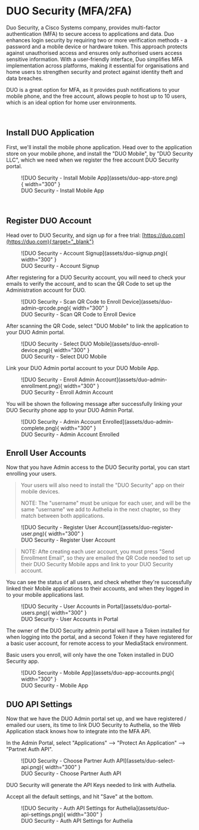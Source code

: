 # DUO Security (MFA/2FA)

Duo Security, a Cisco Systems company, provides multi-factor authentication (MFA) to secure access to applications and data. Duo enhances login security by requiring two or more verification methods - a password and a mobile device or hardware token. This approach protects against unauthorised access and ensures only authorised users access sensitive information. With a user-friendly interface, Duo simplifies MFA implementation across platforms, making it essential for organisations and home users to strengthen security and protect against identity theft and data breaches.  

DUO is a great option for MFA, as it provides push notifications to your mobile phone, and the free account, allows people to host up to 10 users, which is an ideal option for home user environments.  

</br>

## Install DUO Application  

First, we'll install the mobile phone application. Head over to the application store on your mobile phone, and install the "DUO Mobile", by "DUO Security LLC", which we need when we register the free account DUO Security portal.

<figure markdown>
  ![DUO Security - Install Mobile App](assets/duo-app-store.png){ width="300" }
  <figcaption>DUO Security - Install Mobile App</figcaption>
</figure>

</br>

## Register DUO Account

Head over to DUO Security, and sign up for a free trial:  [https://duo.com](https://duo.com){:target="_blank"}

<figure markdown>
  ![DUO Security - Account Signup](assets/duo-signup.png){ width="300" }
  <figcaption>DUO Security - Account Signup</figcaption>
</figure>


After registering for a DUO Security account, you will need to check your emails to verify the account, and to scan the QR Code to set up the Administration account for DUO.


<figure markdown>
  ![DUO Security - Scan QR Code to Enroll Device](assets/duo-admin-qrcode.png){ width="300" }
  <figcaption>DUO Security - Scan QR Code to Enroll Device</figcaption>
</figure>

After scanning the QR Code, select "DUO Mobile" to link the application to your DUO Admin portal.

<figure markdown>
  ![DUO Security - Select DUO Mobile](assets/duo-enroll-device.png){ width="300" }
  <figcaption>DUO Security - Select DUO Mobile</figcaption>
</figure>

Link your DUO Admin portal account to your DUO Mobile App.

<figure markdown>
  ![DUO Security - Enroll Admin Account](assets/duo-admin-enrollment.png){ width="300" }
  <figcaption>DUO Security - Enroll Admin Account</figcaption>
</figure>

You will be shown the following message after successfully linking your DUO Security phone app to your DUO Admin Portal.


<figure markdown>
  ![DUO Security - Admin Account Enrolled](assets/duo-admin-complete.png){ width="300" }
  <figcaption>DUO Security - Admin Account Enrolled</figcaption>
</figure>




## Enroll User Accounts

Now that you have Admin access to the DUO Security portal, you can start enrolling your users.

> Your users will also need to install the "DUO Security" app on their mobile devices.
>
> NOTE: The "username" must be unique for each user, and will be the same "username" we add to Authelia in the next chapter, so they match between both applications.

<figure markdown>
  ![DUO Security - Register User Account](assets/duo-register-user.png){ width="300" }
  <figcaption>DUO Security - Register User Account</figcaption>
</figure>

> NOTE: Afte creating each user account, you must press "Send Enrollment Email", so they are emailed the QR Code needed to set up their DUO Security Mobile apps and link to your DUO Security account.

You can see the status of all users, and check whether they're successfully linked their Mobile applications to their accounts, and when they logged in to your mobile applications last.

<figure markdown>
  ![DUO Security - User Accounts in Portal](assets/duo-portal-users.png){ width="300" }
  <figcaption>DUO Security - User Accounts in Portal</figcaption>
</figure>

The owner of the DUO Security admin portal will have a Token installed for when logging into the portal, and a second Token if they have registered for a basic user account, for remote access to your MediaStack environment.

Basic users you enroll, will only have the one Token installed in DUO Security app.


<figure markdown>
  ![DUO Security - Mobile App](assets/duo-app-accounts.png){ width="300" }
  <figcaption>DUO Security - Mobile App</figcaption>
</figure>

## DUO API Settings

Now that we have the DUO Admin portal set up, and we have registered / emailed our users, its time to link DUO Security to Authelia, so the Web Application stack knows how to integrate into the MFA API.

In the Admin Portal, select "Applications" --> "Protect An Application" --> "Partnet Auth API".

<figure markdown>
  ![DUO Security - Choose Partner Auth API](assets/duo-select-api.png){ width="300" }
  <figcaption>DUO Security - Choose Partner Auth API</figcaption>
</figure>

DUO Security will generate the API Keys needed to link with Authelia.

Accept all the default settings, and hit "Save" at the bottom.

<figure markdown>
  ![DUO Security - Auth API Settings for Authelia](assets/duo-api-settings.png){ width="300" }
  <figcaption>DUO Security - Auth API Settings for Authelia</figcaption>
</figure>

